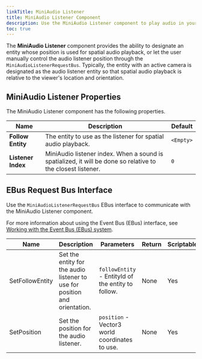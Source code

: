 ```yaml
---
linkTitle: MiniAudio Listener 
title: MiniAudio Listener Component
description: Use the MiniAudio Listener component to play audio in your game in O3DE.
toc: true
---
```


The **MiniAudio Listener** component provides the ability to designate an entity whose position is used for spatial audio playback, or let the user manually control the audio listener position through the `MiniAudioListenerRequestBus`.  Typically, the entity with an active camera is designated as the audio listener entity so that spatial audio playback is relative to the viewer's location and orientation.

## MiniAudio Listener Properties

The MiniAudio Listener component has the following properties.

| Name | Description | Default |
|------|-------------|---------|
| **Follow Entity** | The entity to use as the listener for spatial audio playback. | `<Empty>` |
| **Listener Index** | MiniAudio listener index.  When a sound is spatialized, it will be done so relative to the closest listener.  | `0` |

## EBus Request Bus Interface 

Use the `MiniAudioListenerRequestBus` EBus interface to communicate with the MiniAudio Listener component.

For more information about using the Event Bus (EBus) interface, see [Working with the Event Bus (EBus) system](/docs/user-guide/programming/messaging/ebus).

| Name | Description | Parameters | Return | Scriptable |
|------|-------------|------------|--------|------------|
| SetFollowEntity | Set the entity for the audio listener to use for position and orientation. | `followEntity` - EntityId of the entity to follow. | None | Yes |
| SetPosition | Set the position for the audio listener. | `position` - Vector3 world coordinates to use. | None | Yes |